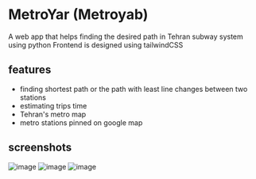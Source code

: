 # MetroYar (Metroyab)
A web app that helps finding the desired path in Tehran subway system using python
Frontend is designed using tailwindCSS

## features
- finding shortest path or the path with least line changes between two stations
- estimating trips time
- Tehran's metro map
- metro stations pinned on google map

## screenshots
![image](https://user-images.githubusercontent.com/60918091/230160341-cb0f0815-e703-428e-b8de-bd8a65a4bebc.png)
![image](https://user-images.githubusercontent.com/60918091/230160351-be5f5e39-af52-4e15-b0cc-2e423299fc2d.png)
![image](https://user-images.githubusercontent.com/60918091/230161595-d4e0bb53-1be6-4bee-acd2-5c606ad829a0.png)
